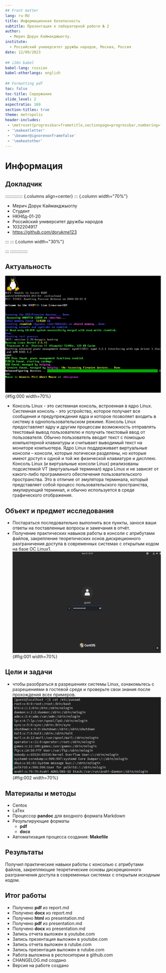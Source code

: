 ```yaml
---
## Front matter
lang: ru-RU
title: Информационная безопасность
subtitle: Презентация к лабораторной работе № 2
author:
  - Мерич Дорук Каймакджыоглу.
institute:
  - Российский университет дружбы народов, Москва, Россия
date: 12/09/2023

## i18n babel
babel-lang: russian
babel-otherlangs: english

## Formatting pdf
toc: false
toc-title: Содержание
slide_level: 2
aspectratio: 169
section-titles: true
theme: metropolis
header-includes:
 - \metroset{progressbar=frametitle,sectionpage=progressbar,numbering=fraction}
 - '\makeatletter'
 - '\beamer@ignorenonframefalse'
 - '\makeatother'
---
```


# Информация

## Докладчик

:::::::::::::: {.columns align=center}
::: {.column width="70%"}

  * Мерич Дорук Каймакджыоглу
  * Студент
  * НКНбд-01-20
  * Российский университет дружбы народов
  * 1032204917
  * <https://github.com/dorukme123>

:::
::: {.column width="30%"}

:::
::::::::::::::

## Актуальность


![linux](image/linux.png){#fig:000 width=70%}
- Консоль Linux - это системная консоль, встроенная в ядро Linux. Системная консоль - это устройство, которое получает все сообщения и предупреждения ядра и которое позволяет входить в систему в однопользовательском режиме. Консоль Linux предоставляет ядру и другим процессам возможность отправлять текстовый вывод пользователю и получать текстовый ввод от пользователя. Обычно пользователь вводит текст с помощью компьютерной клавиатуры и считывает выводимый текст на мониторе компьютера. Ядро Linux поддерживает виртуальные консоли – консоли, которые логически разделены, но которые имеют доступ к одной и той же физической клавиатуре и дисплею. Консоль Linux (и виртуальные консоли Linux) реализованы подсистемой VT (виртуальный терминал) ядра Linux и не зависят от какого-либо программного обеспечения пользовательского пространства. Это в отличие от эмулятора терминала, который представляет собой процесс пользовательского пространства, эмулирующий терминал, и обычно используется в среде графического отображения.


## Объект и предмет исследования

- Постараться последовательно выполнить все пункты, занося ваши ответы на поставленные вопросы и замечания в отчёт.
- Получение практических навыков работы в консоли с атрибутами файлов, закрепление теоретических основ дискреционного разграничения доступа в современных системах с открытым кодом на базе ОС Linux1.
![3](image/3.png){#fig:001 width=70%}

## Цели и задачи

- чтобы разобраться в разрешениях системы Linux, ознакомьтесь с разрешениями в гостевой среде и проверьте свои знания после прохождения всех примеров.   
![7](image/7.png){#fig:002 width=70%}

## Материалы и методы

- Centos
- LaTex    
- Процессор **pandoc** для входного формата Markdown    
- Результирующие форматы    
	- **pdf**    
	- **docx**     
- Автоматизация процесса создания: **Makefile**       

## Результаты

Получил практические навыки работы с консолью с атрибутами файлов, закрепляющие теоретические основы дискреционного разграничения доступа в современных системах с открытым исходным кодом.
  
## Итог работы

- Получено **pdf**  из report.md   
- Получено **docx**  из report.md   
- Получено **html** из presentation.md
- Получено **pdf** из presentation.md
- Получено **docx** из presentation.md
- Запись отчета выложен в youtube.com
- Запись презентация выложен в youtube.com
- Запись отчета выложен в rutube.com
- Запись презентация выложен в rutube.com
- Работа выложена в респоситории в github.com
- CHANGELOG.md создано
- Версия на работе создано